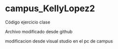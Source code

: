 # campus_KellyLopez2
Código ejercicio clase

Archivo modificado desde github

modificacion desde visual studio en el pc de campus
